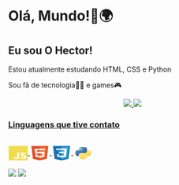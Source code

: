 <h1>Olá, Mundo!🖖🌍</h1>
<h2>Eu sou O Hector!</h2>
<p>Estou atualmente estudando HTML, CSS e Python</p>
<p>Sou fã de tecnologia👨‍💻 e games🎮</p>
<div align="center">
  <a href="https://github.com/hectorgroppo">
  <img height="180em" src="https://github-readme-stats.vercel.app/api?username=hectorgroppo&show_icons=true&theme=midnight-purple&include_all_commits=true&count_private=true"/>
  <img height="180em" src="https://github-readme-stats.vercel.app/api/top-langs/?username=hectorgroppo&layout=compact&langs_count=7&theme=great-gatsby"/>
</div>
 <h3>Linguagens que tive contato</h3>
 <div style="display: inline_block"><br>
  <img align="center" alt="Hector-Js" height="30" width="40" src="https://raw.githubusercontent.com/devicons/devicon/master/icons/javascript/javascript-plain.svg">
  <img align="center" alt="Hector-HTML" height="30" width="40" src="https://raw.githubusercontent.com/devicons/devicon/master/icons/html5/html5-original.svg">
  <img align="center" alt="Hector-CSS" height="30" width="40" src="https://raw.githubusercontent.com/devicons/devicon/master/icons/css3/css3-original.svg">
  <img align="center" alt="Hector-Python" height="30" width="40" src="https://raw.githubusercontent.com/devicons/devicon/master/icons/python/python-original.svg">
 </div><br>
<a href="https://instagram.com/hectorg.monteiro" target="_blank"><img src="https://img.shields.io/badge/-Instagram-%23E4405F?style=for-the-badge&logo=instagram&logoColor=white" target="_blank"></a>
 <a href="https://discord.gg/pDbY76q8Qf" target="_blank"><img src="https://img.shields.io/badge/Discord-7289DA?style=for-the-badge&logo=discord&logoColor=blue" target="_blank"></a> 
